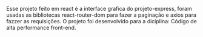 Esse projeto feito em react é a interface grafica do projeto-express, foram usadas as bibliotecas react-router-dom para fazer a paginação e axios para fazzer as requisições. O projeto foi desenvolvido para a diciplina: Código de alta performance front-end. 
